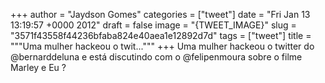
+++
author = "Jaydson Gomes"
categories = ["tweet"]
date = "Fri Jan 13 13:19:57 +0000 2012"
draft = false
image = "{TWEET_IMAGE}"
slug = "3571f43558f44236bfaba824e40aea1e12892d7d"
tags = ["tweet"]
title = """Uma mulher hackeou o twit..."""
+++
Uma mulher hackeou o twitter do @bernarddeluna e está discutindo com o @felipenmoura sobre o filme Marley e Eu ?
